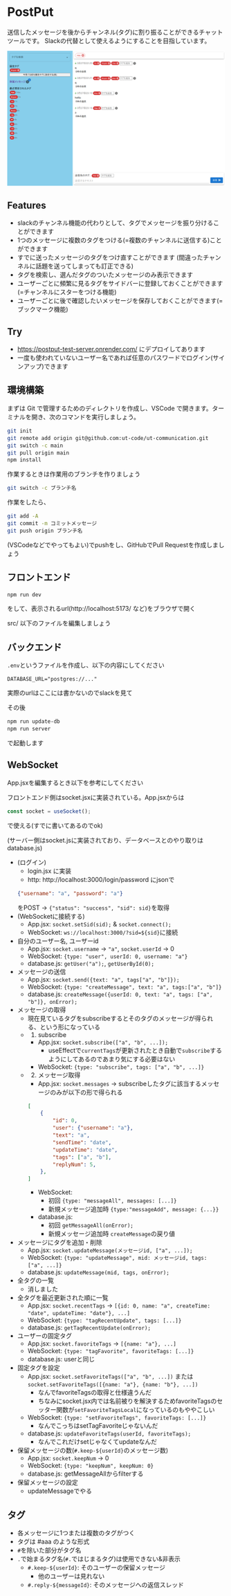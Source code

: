 # PostPut

送信したメッセージを後からチャンネル(タグ)に割り振ることができるチャットツールです。
Slackの代替として使えるようにすることを目指しています。<!-- ほんまか...? -->

![screenshot](image/image.png)

## Features

* slackのチャンネル機能の代わりとして、タグでメッセージを振り分けることができます
* 1つのメッセージに複数のタグをつける(=複数のチャンネルに送信する)ことができます
* すでに送ったメッセージのタグをつけ直すことができます (間違ったチャンネルに話題を送ってしまっても訂正できる)
* タグを検索し、選んだタグのついたメッセージのみ表示できます
* ユーザーごとに頻繁に見るタグをサイドバーに登録しておくことができます(=チャンネルにスターをつける機能)
* ユーザーごとに後で確認したいメッセージを保存しておくことができます(=ブックマーク機能)


## Try

* https://postput-test-server.onrender.com/ にデプロイしてあります
* 一度も使われていないユーザー名であれば任意のパスワードでログイン(サインアップ)できます

## 環境構築

まずは Git で管理するためのディレクトリを作成し、VSCode で開きます。ターミナルを開き、次のコマンドを実行しましょう。

```bash
git init
git remote add origin git@github.com:ut-code/ut-communication.git
git switch -c main
git pull origin main
npm install
```

作業するときは作業用のブランチを作りましょう
```bash
git switch -c ブランチ名
```

作業をしたら、
```bash
git add -A
git commit -m コミットメッセージ
git push origin ブランチ名
```
(VSCodeなどでやってもよい)でpushをし、GitHubでPull Requestを作成しましょう

## フロントエンド

```bash
npm run dev
```
をして、表示されるurl(http://localhost:5173/ など)をブラウザで開く

src/ 以下のファイルを編集しましょう

## バックエンド

`.env`というファイルを作成し、以下の内容にしてください
```
DATABASE_URL="postgres://..."
```
実際のurlはここには書かないのでslackを見て

その後
```bash
npm run update-db
npm run server
```
で起動します

## WebSocket
App.jsxを編集するとき以下を参考にしてください

フロントエンド側はsocket.jsxに実装されている。App.jsxからは
```js
const socket = useSocket();
```
で使える(すでに書いてあるのでok)

(サーバー側はsocket.jsに実装されており、データベースとのやり取りはdatabase.js)

* (ログイン)
	* login.jsx に実装
	* http: http://localhost:3000/login/password にjsonで
	```json
	{"username": "a", "password": "a"}
	```
	をPOST -> `{"status": "success", "sid": sid}`を取得
* (WebSocketに接続する)
	* App.jsx: `socket.setSid(sid);` & `socket.connect();`
	* WebSocket: `ws://localhost:3000/?sid=${sid}`に接続
* 自分のユーザー名, ユーザーid
	* App.jsx: `socket.username` -> `"a"`, `socket.userId` -> 0
	* WebSocket: `{type: "user", userId: 0, username: "a"}`
	* database.js: `getUser("a");`, `getUserById(0);`
* メッセージの送信
	* App.jsx: `socket.send({text: "a", tags["a", "b"]});`
	* WebSocket: `{type: "createMessage", text: "a", tags:["a", "b"]}`
	* database.js: `createMessage({userId: 0, text: "a", tags: ["a", "b"]}, onError);`
* メッセージの取得
	* 現在見ているタグをsubscribeするとそのタグのメッセージが得られる、という形になっている
	* 1. subscribe
		* App.jsx: `socket.subscribe(["a", "b", ...]);`
			* useEffectで`currentTags`が更新されたとき自動で`subscribe`するようにしてあるのであまり気にする必要はない
		* WebSocket: `{type: "subscribe", tags: ["a", "b", ...]}`
	* 2. メッセージ取得
		* App.jsx: `socket.messages` -> subscribeしたタグに該当するメッセージのみが以下の形で得られる
		```json
		[
			{
				"id": 0,
				"user": {"username": "a"},
				"text": "a",
				"sendTime": "date",
				"updateTime": "date",
				"tags": ["a", "b"],
				"replyNum": 5,
			},
		]
		```
		* WebSocket:
			* 初回 `{type: "messageAll", messages: [...]}`
			* 新規メッセージ追加時 `{type:"messageAdd", message: {...}}`
		* database.js: 
			* 初回 `getMessageAll(onError);`
			* 新規メッセージ追加時 `createMessage`の戻り値
* メッセージにタグを追加・削除
	* App.jsx: `socket.updateMessage(メッセージid, ["a", ...]);`
	* WebSocket: `{type: "updateMessage", mid: メッセージid, tags: ["a", ...]}`
	* database.js: `updateMessage(mid, tags, onError);`
* 全タグの一覧
	* 消しました
* 全タグを最近更新された順に一覧
	* App.jsx: `socket.recentTags` -> `[{id: 0, name: "a", createTime: "date", updateTime: "date"}, ...]`
	* WebSocket: `{type: "tagRecentUpdate", tags: [...]}`
	* database.js: `getTagRecentUpdate(onError);`
* ユーザーの固定タグ
	* App.jsx: `socket.favoriteTags` -> `[{name: "a"}, ...]`
	* WebSocket: `{type: "tagFavorite", favoriteTags: [...]}`
	* database.js: userと同じ
* 固定タグを設定
	* App.jsx: `socket.setFavoriteTags(["a", "b", ...])` または `socket.setFavoriteTags([{name: "a"}, {name: "b"}, ...])`
		* なんでfavoriteTagsの取得と仕様違うんだ
		* ちなみにsocket.jsx内では名前被りを解決するためfavoriteTagsのセッター関数が`setFavoriteTagsLocal`になっているのもややこしい
	* WebSocket: `{type: "setFavoriteTags", favoriteTags: [...]}`
		* なんでこっちはsetTagFavoriteじゃないんだ
	* database.js: `updateFavoriteTags(userId, favoriteTags);`
		* なんでこれだけsetじゃなくてupdateなんだ
* 保留メッセージの数(`#.keep-${userId}`のメッセージ数)
	* App.jsx: `socket.keepNum` -> 0
	* WebSocket: `{type: "keepNum", keepNum: 0}`
	* database.js: getMessageAllからfilterする
* 保留メッセージの設定
	* updateMessageでやる

## タグ
* 各メッセージに1つまたは複数のタグがつく
* タグは #aaa のような形式
* `#`を除いた部分がタグ名
* `.`で始まるタグ名(`#.`ではじまるタグ)は使用できない&非表示
	* `#.keep-${userId}`: そのユーザーの保留メッセージ
		* 他のユーザーは見れない
	* `#.reply-${messageId}`: そのメッセージへの返信スレッド
